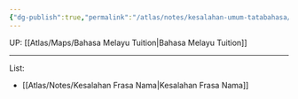 ```yaml
---
{"dg-publish":true,"permalink":"/atlas/notes/kesalahan-umum-tatabahasa/","noteIcon":""}
---
```


UP: [[Atlas/Maps/Bahasa Melayu Tuition\|Bahasa Melayu Tuition]]

---

List:
- [[Atlas/Notes/Kesalahan Frasa Nama\|Kesalahan Frasa Nama]]